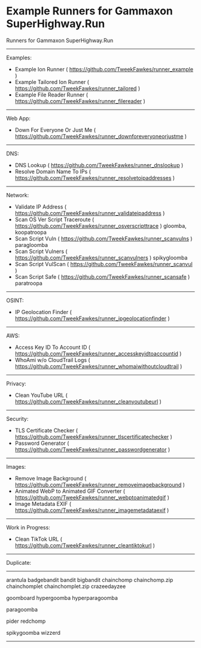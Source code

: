 # Example Runners for Gammaxon SuperHighway.Run

Runners for Gammaxon SuperHighway.Run

---

Examples:
- Example Ion Runner ( https://github.com/TweekFawkes/runner_example )
- Example Tailored Ion Runner ( https://github.com/TweekFawkes/runner_tailored )
- Example File Reader Runner ( https://github.com/TweekFawkes/runner_filereader )

---

Web App:
- Down For Everyone Or Just Me ( https://github.com/TweekFawkes/runner_downforeveryoneorjustme )

---

DNS:
- DNS Lookup ( https://github.com/TweekFawkes/runner_dnslookup )
- Resolve Domain Name To IPs ( https://github.com/TweekFawkes/runner_resolvetoipaddresses  )

---

Network:
- Validate IP Address ( https://github.com/TweekFawkes/runner_validateipaddress )
- Scan OS Ver Script Traceroute ( https://github.com/TweekFawkes/runner_osverscripttrace ) gloomba, koopatroopa
- Scan Script Vuln ( https://github.com/TweekFawkes/runner_scanvulns ) paragloomba
- Scan Script Vulners ( https://github.com/TweekFawkes/runner_scanvulners ) spikygloomba
- Scan Script VulScan ( https://github.com/TweekFawkes/runner_scanvul ) 
- Scan Script Safe ( https://github.com/TweekFawkes/runner_scansafe ) paratroopa

---

OSINT:
- IP Geolocation Finder ( https://github.com/TweekFawkes/runner_ipgeolocationfinder )

---

AWS:
- Access Key ID To Account ID ( https://github.com/TweekFawkes/runner_accesskeyidtoaccountid )
- WhoAmi w/o CloudTrail Logs ( https://github.com/TweekFawkes/runner_whomaiwithoutcloudtrail )

---

Privacy:
- Clean YouTube URL ( https://github.com/TweekFawkes/runner_cleanyoutubeurl )

---

Security:
- TLS Certificate Checker ( https://github.com/TweekFawkes/runner_tlscertificatechecker )
- Password Generator ( https://github.com/TweekFawkes/runner_passwordgenerator )

---

Images:
- Remove Image Background ( https://github.com/TweekFawkes/runner_removeimagebackground )
- Animated WebP to Animated GIF Converter ( https://github.com/TweekFawkes/runner_webptoanimatedgif )
- Image Metadata EXIF ( https://github.com/TweekFawkes/runner_imagemetadataexif )

---

Work in Progress:
- Clean TikTok URL ( https://github.com/TweekFawkes/runner_cleantiktokurl )

---

Duplicate:


---





arantula
badgebandit
bandit
bigbandit
chainchomp
chainchomp.zip
chainchomplet
chainchomplet.zip
crazeedayzee

goomboard
hypergoomba
hyperparagoomba

paragoomba

pider
redchomp

spikygoomba
wizzerd

---

